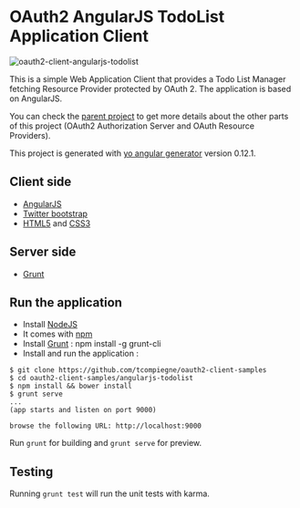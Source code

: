 OAuth2 AngularJS TodoList Application Client
=================================

![oauth2-client-angularjs-todolist](https://github.com/tcompiegne/oauth2-client-samples/raw/master/angularjs-todolist/site/oauth2_angularjs_client_homepage.png)


This is a simple Web Application Client that provides a Todo List Manager fetching Resource Provider protected by OAuth 2. The application is based on AngularJS. 

You can check the [parent project](https://github.com/tcompiegne/oauth2-client-samples) to get more details about the other parts of this project (OAuth2 Authorization Server and OAuth Resource Providers).

This project is generated with [yo angular generator](https://github.com/yeoman/generator-angular) version 0.12.1.

## Client side
* [AngularJS](https://angularjs.org/)
* [Twitter bootstrap](http://getbootstrap.com/)
* [HTML5](http://www.w3.org/TR/html5/) and [CSS3](http://www.w3schools.com/css/css3_intro.asp)

## Server side
* [Grunt](http://gruntjs.com/)


## Run the application

* Install [NodeJS](https://nodejs.org/)
* It comes with [npm](https://www.npmjs.com/)
* Install [Grunt](http://gruntjs.com/) : npm install -g grunt-cli
* Install and run the application :

```
$ git clone https://github.com/tcompiegne/oauth2-client-samples
$ cd oauth2-client-samples/angularjs-todolist
$ npm install && bower install
$ grunt serve
...
(app starts and listen on port 9000)

browse the following URL: http://localhost:9000
```

Run `grunt` for building and `grunt serve` for preview.

## Testing

Running `grunt test` will run the unit tests with karma.


